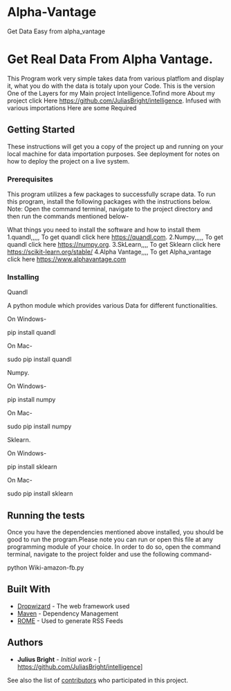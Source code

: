 # Alpha-Vantage
Get Data Easy from alpha_vantage
# Get Real Data From Alpha Vantage.

This Program work very simple takes data from various platflom and display it, what you do with the data is totaly upon your Code.
This is the version One of the Layers for my Main project Intelligence.Tofind more About my project click Here https://github.com/JuliasBright/intelligence. Infused with various importations Here are some Required 

## Getting Started

These instructions will get you a copy of the project up and running on your local machine for data importation purposes. See deployment for notes on how to deploy the project on a live system.


### Prerequisites
This program utilizes a few packages to successfully scrape data. To run this program, install the following packages with the instructions below. Note: Open the command terminal, navigate to the project directory and then run the commands mentioned below-

What things you need to install the software and how to install them
1.quandl,,,,, To get quandl click here https://quandl.com.
2.Numpy,,,,,  To get quandl click here https://numpy.org.
3.SkLearn,,,, To get Sklearn click here https://scikit-learn.org/stable/
4.Alpha Vantage,,,, To get Alpha_vantage click here https://www.alphavantage.com

### Installing

Quandl

A python module which provides various  Data for different functionalities. 

On Windows-

  pip install quandl
  
On Mac-
  
  sudo pip install quandl

Numpy. 

On Windows-

  pip install numpy
  
On Mac-
  
  sudo pip install numpy

Sklearn. 

On Windows-

  pip install sklearn
  
On Mac-
  
  sudo pip install sklearn




## Running the tests

Once you have the dependencies mentioned above installed, you should be good to run the program.Please note you can run or open this file at any programming module of your choice. In order to do so, open the command terminal, navigate to the project folder and use the following command-

  python Wiki-amazon-fb.py

## Built With

* [Dropwizard](http://www.dropwizard.io/1.0.2/docs/) - The web framework used
* [Maven](https://maven.apache.org/) - Dependency Management
* [ROME](https://rometools.github.io/rome/) - Used to generate RSS Feeds


## Authors

* **Julius Bright** - *Initial work* - [ https://github.com/JuliasBright/intelligence]

See also the list of [contributors](https://github.com/your/project/contributors) who participated in this project.

